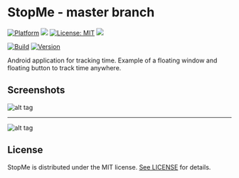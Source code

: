 # StopMe - master branch

[![Platform](https://img.shields.io/badge/platform-Android-blue.svg)](https://www.android.com)
<a target="_blank" href="https://android-arsenal.com/api?level=23" title="API23+"><img src="https://img.shields.io/badge/API-23+-blue.svg" /></a>
[![License: MIT](https://img.shields.io/badge/License-MIT-blue.svg)](https://opensource.org/licenses/MIT)
<a target="_blank" href="https://www.paypal.me/GuepardoApps" title="Donate using PayPal"><img src="https://img.shields.io/badge/paypal-donate-blue.svg" /></a>

[![Build](https://img.shields.io/badge/build-success-green.svg)](https://github.com/GuepardoApps-Releases/StopMe/tree/master/releases/1-2-3-181011.aab)
[![Version](https://img.shields.io/badge/version-v1.2.3.181011-blue.svg)](https://github.com/GuepardoApps-Releases/StopMe/master/)

Android application for tracking time.
Example of a floating window and floating button to track time anywhere.

## Screenshots

![alt tag](https://github.com/GuepardoApps-Releases/StopMe/blob/master/screenshots/header_001.png)
___________________________________

![alt tag](https://github.com/GuepardoApps-Releases/StopMe/blob/master/screenshots/header_002.png)

## License

StopMe is distributed under the MIT license. [See LICENSE](LICENSE.md) for details.

